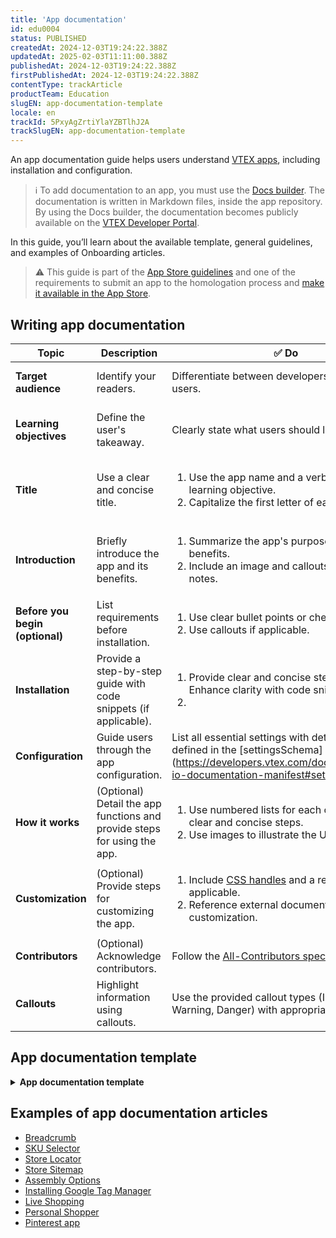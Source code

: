 ```yaml
---
title: 'App documentation'
id: edu0004
status: PUBLISHED
createdAt: 2024-12-03T19:24:22.388Z
updatedAt: 2025-02-03T11:11:00.388Z
publishedAt: 2024-12-03T19:24:22.388Z
firstPublishedAt: 2024-12-03T19:24:22.388Z
contentType: trackArticle
productTeam: Education
slugEN: app-documentation-template
locale: en
trackId: 5PxyAgZrtiYlaYZBTlhJ2A
trackSlugEN: app-documentation-template
---
```


An app documentation guide helps users understand [VTEX apps](https://developers.vtex.com/docs/guides/vtex-io-documentation-what-is-a-vtex-app), including installation and configuration.

> ℹ️ To add documentation to an app, you must use the [Docs builder](https://developers.vtex.com/docs/guides/vtex-io-documentation-docs-builder). The documentation is written in Markdown files, inside the app repository. By using the Docs builder, the documentation becomes publicly available on the [VTEX Developer Portal](https://developers.vtex.com/).

In this guide, you’ll learn about the available template, general guidelines, and examples of Onboarding articles. 

> ⚠️ This guide is part of the [App Store guidelines](https://developers.vtex.com/docs/guides/vtex-io-documentation-homologation-requirements-for-vtex-app-store) and one of the requirements to submit an app to the homologation process and [make it available in the App Store](https://developers.vtex.com/docs/guides/vtex-io-documentation-homologation-requirements-for-vtex-app-store).

## Writing app documentation

| **Topic** | **Description** | **✅ Do** | **❌ Don’t** |
| --- | --- | --- | --- |
| **Target audience** | Identify your readers. | Differentiate between developers and business users. | Assume a single audience. |
| **Learning objectives** | Define the user's takeaway. | Clearly state what users should learn. | Leave learning goals ambiguous. |
| **Title** | Use a clear and concise title. | <ol><li>Use the app name and a verb describing the learning objective.</li><li>Capitalize the first letter of each word.</li></ol> | Include punctuation, version numbers, or the word `App`. |
| **Introduction** | Briefly introduce the app and its benefits. | <ol><li>Summarize the app's purpose and user benefits.</li><li>Include an image and callouts for important notes.</li></ol>| Focus solely on technical details. |
| **Before you begin (optional)** | List requirements before installation. | <ol><li>Use clear bullet points or checklists.</li><li>Use callouts if applicable.</li></ol> | Write lengthy paragraphs explaining prerequisites. |
| **Installation** | Provide a step-by-step guide with code snippets (if applicable). | <ol><li>Provide clear and concise steps.<br></li>Enhance clarity with code snippets.<li></li></ol> | Skip steps or lack specific instructions. |
| **Configuration** | Guide users through the app configuration. | List all essential settings with detailed steps as defined in the \[settingsSchema\](https://developers.vtex.com/docs/guides/vtex-io-documentation-manifest#settingsschema). | Omit configuration details. |
| **How it works** | (Optional) Detail the app functions and provide steps for using the app. | <ol><li>Use numbered lists for each operation, with clear and concise steps.</li><li>Use images to illustrate the UI.</li></ol> | Skip steps or lack specific instructions. |
| **Customization** | (Optional) Provide steps for customizing the app. | <ol><li>Include <a href="https://developers.vtex.com/vtex-developer-docs/docs/vtex-io-documentation-using-css-handles-for-store-customization">CSS handles</a> and a related table if applicable.</li><li>Reference external documentation for CSS customization.</li></ol> | Ignore customization options. |
| **Contributors** | (Optional) Acknowledge contributors. | Follow the [All-Contributors specification](https://github.com/all-contributors/all-contributors). | Omit recognition of contributors. |
| **Callouts** | Highlight information using callouts. | Use the provided callout types (Information, Warning, Danger) with appropriate messages. | Use generic text to highlight information. |

## App documentation template

<details>
<summary><b>App documentation template</b></summary>

```md
# {Insert the app name}

`\{insert app name\}` `\{app's purpose starting with a verb\}` so you can `\{job to be done\}`.

![insert-an-image-preview](/)

## Before you begin

You need to have `\{insert what the user needs to have: an account in another platform, CLI, knowledge about another app, etc.\}`.

If you don't have `\{insert what the user needs to have and how to get it\}`.

## Installation

1. [Install](https://developers.vtex.com/vtex-developer-docs/docs/vtex-io-documentation-installing-an-app) the `\{insert app name\}` app in the desired VTEX account by running `vtex install \{appVendor\}.\{appName\}` in your terminal.
2. (Optional, for frontend apps) Open the store Store Theme app directory in your code editor.
3. (Optional, for frontend apps) Open the app `manifest.json file` and add the `\{insert app name\}` app under the `peerDependencies` field.


      "peerDependencies": {
          "vtex.{appName}": "{appVersion}"
      }
      

4. (Optional, for frontend apps) Declare the `\{insert app name\}` app in the desired template. For example:

      "store.home": {
          "blocks": [
      +     "{app-name}",
          ]
      },

*![insert-an-image-preview](/)*

## Configuration

Once you have installed the app, you can `\{describe the app's configuration in the VTEX Admin as defined in the settingsSchema[https://developers.vtex.com/docs/guides/vtex-io-documentation-manifest#settingsschema], for example\}`.

1. `First step`.
2. `Second step`.
3. `Third step`.

## Customization (Optional, for frontend apps)

To apply CSS customizations to this and other blocks, follow the instructions in [Using CSS Handles for store customization](https://developers.vtex.com/vtex-developer-docs/docs/vtex-io-documentation-using-css-handles-for-store-customization).

| CSS Handles |
| ------------------ |
| csshandlesName |
| csshandlesName |
| csshandlesName |

## How the app works (optional)

Use this section for [Admin apps](https://learn.vtex.com/docs/course-admin-lang-en) when the app requires user interaction beyond the Admin configuration.

`\{Detail what can be done with the app and provide the steps to perform each operation.}\`

## Contributors

Thanks go to these wonderful people:

- `\{insert the GitHub username\}`

This project follows the [all-contributors](https://github.com/all-contributors/all-contributors) specification. Contributions of any kind are welcome.
```

</details>

## Examples of app documentation articles

- [Breadcrumb](https://developers.vtex.com/docs/apps/vtex.breadcrumb)
- [SKU Selector](https://developers.vtex.com/docs/apps/vtex.store-components/skuselector)
- [Store Locator](https://developers.vtex.com/docs/apps/vtex.store-locator)
- [Store Sitemap](https://developers.vtex.com/docs/apps/vtex.store-sitemap)
- [Assembly Options](https://developers.vtex.com/docs/guides/assembly-options-app)
- [Installing Google Tag Manager](https://developers.vtex.com/docs/guides/vtex-io-documentation-installing-google-tag-manager)
- [Live Shopping](https://developers.vtex.com/docs/apps/vtexventures.livestreaming)
- [Personal Shopper](https://developers.vtex.com/docs/apps/vtexventures.personal-shopper-free)
- [Pinterest app](https://developers.vtex.com/docs/apps/pinterestpartnerbr.pinterest@1.x)